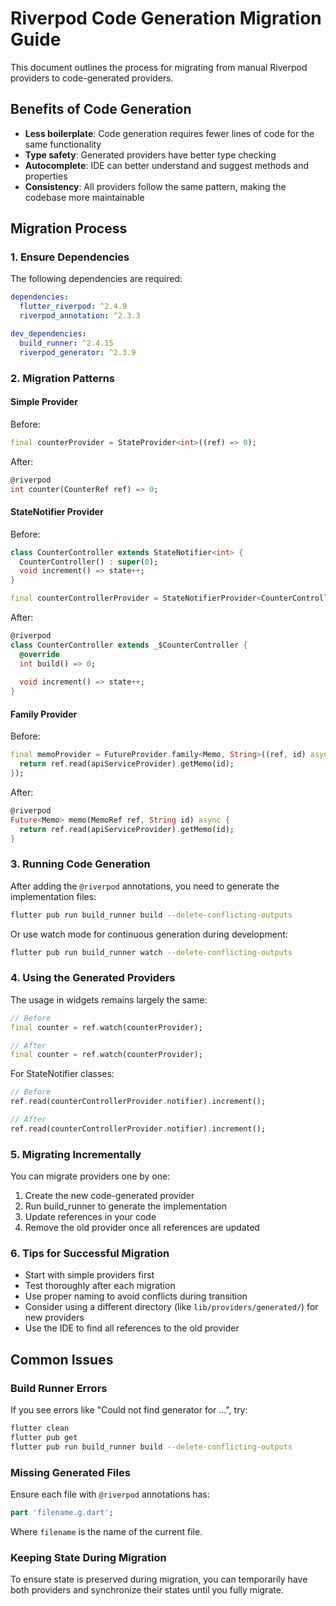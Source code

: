 # Riverpod Code Generation Migration Guide

This document outlines the process for migrating from manual Riverpod providers to code-generated providers.

## Benefits of Code Generation

- **Less boilerplate**: Code generation requires fewer lines of code for the same functionality
- **Type safety**: Generated providers have better type checking
- **Autocomplete**: IDE can better understand and suggest methods and properties
- **Consistency**: All providers follow the same pattern, making the codebase more maintainable

## Migration Process

### 1. Ensure Dependencies

The following dependencies are required:

```yaml
dependencies:
  flutter_riverpod: ^2.4.9
  riverpod_annotation: ^2.3.3

dev_dependencies:
  build_runner: ^2.4.15
  riverpod_generator: ^2.3.9
```

### 2. Migration Patterns

#### Simple Provider

Before:
```dart
final counterProvider = StateProvider<int>((ref) => 0);
```

After:
```dart
@riverpod
int counter(CounterRef ref) => 0;
```

#### StateNotifier Provider

Before:
```dart
class CounterController extends StateNotifier<int> {
  CounterController() : super(0);
  void increment() => state++;
}

final counterControllerProvider = StateNotifierProvider<CounterController, int>((ref) => CounterController());
```

After:
```dart
@riverpod
class CounterController extends _$CounterController {
  @override
  int build() => 0;
  
  void increment() => state++;
}
```

#### Family Provider

Before:
```dart
final memoProvider = FutureProvider.family<Memo, String>((ref, id) async {
  return ref.read(apiServiceProvider).getMemo(id);
});
```

After:
```dart
@riverpod
Future<Memo> memo(MemoRef ref, String id) async {
  return ref.read(apiServiceProvider).getMemo(id);
}
```

### 3. Running Code Generation

After adding the `@riverpod` annotations, you need to generate the implementation files:

```bash
flutter pub run build_runner build --delete-conflicting-outputs
```

Or use watch mode for continuous generation during development:

```bash
flutter pub run build_runner watch --delete-conflicting-outputs
```

### 4. Using the Generated Providers

The usage in widgets remains largely the same:

```dart
// Before
final counter = ref.watch(counterProvider);

// After
final counter = ref.watch(counterProvider);
```

For StateNotifier classes:

```dart
// Before
ref.read(counterControllerProvider.notifier).increment();

// After
ref.read(counterControllerProvider.notifier).increment();
```

### 5. Migrating Incrementally

You can migrate providers one by one:

1. Create the new code-generated provider
2. Run build_runner to generate the implementation
3. Update references in your code
4. Remove the old provider once all references are updated

### 6. Tips for Successful Migration

- Start with simple providers first
- Test thoroughly after each migration
- Use proper naming to avoid conflicts during transition
- Consider using a different directory (like `lib/providers/generated/`) for new providers
- Use the IDE to find all references to the old provider

## Common Issues

### Build Runner Errors

If you see errors like "Could not find generator for ...", try:

```bash
flutter clean
flutter pub get
flutter pub run build_runner build --delete-conflicting-outputs
```

### Missing Generated Files

Ensure each file with `@riverpod` annotations has:

```dart
part 'filename.g.dart';
```

Where `filename` is the name of the current file.

### Keeping State During Migration

To ensure state is preserved during migration, you can temporarily have both providers and synchronize their states until you fully migrate.
